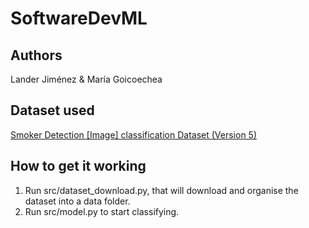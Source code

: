 # SoftwareDevML

## Authors

Lander Jiménez & María Goicoechea

## Dataset used

[Smoker Detection [Image] classification Dataset (Version 5)](https://www.kaggle.com/datasets/sujaykapadnis/smoking)

## How to get it working

1. Run src/dataset_download.py, that will download and organise the dataset into a data folder.
2. Run src/model.py to start classifying.
